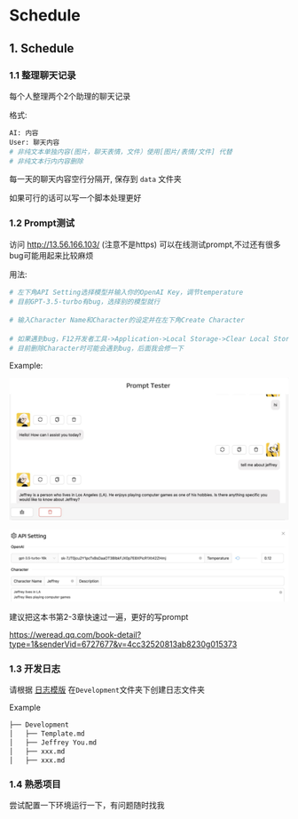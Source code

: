 # Schedule

## 1. Schedule
### 1.1 整理聊天记录

每个人整理两个2个助理的聊天记录

格式:

```python
AI: 内容
User: 聊天内容
# 非纯文本单独内容(图片，聊天表情，文件）使用[图片/表情/文件] 代替
# 非纯文本行内内容删除
```

每一天的聊天内容空行分隔开, 保存到 `data` 文件夹

如果可行的话可以写一个脚本处理更好

### 1.2 Prompt测试

访问 http://13.56.166.103/ (注意不是https) 可以在线测试prompt,不过还有很多bug可能用起来比较麻烦

用法:

```python
# 左下角API Setting选择模型并输入你的OpenAI Key，调节temperature
# 目前GPT-3.5-turbo有bug，选择别的模型就行

# 输入Character Name和Character的设定并在左下角Create Character

# 如果遇到bug，F12开发者工具->Application->Local Storage->Clear Local Storage->重新访问上面链接
# 目前删除Character时可能会遇到bug，后面我会修一下
```

Example:

![image-20231212194215964](./../images/website1.png)

![image-20231212194300555](./../images/website2.png)

建议把这本书第2-3章快速过一遍，更好的写prompt

https://weread.qq.com/book-detail?type=1&senderVid=6727677&v=4cc32520813ab8230g015373

### 1.3 开发日志

请根据 [日志模版](./Development/template.md) 在`Development`文件夹下创建日志文件夹

Example

```
├── Development
│   ├── Template.md
│   ├── Jeffrey You.md
│   ├── xxx.md
│   ├── xxx.md
```

### 1.4  熟悉项目

尝试配置一下环境运行一下，有问题随时找我

